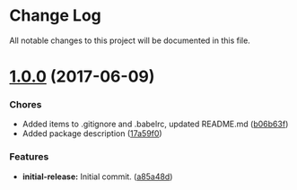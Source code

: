 # Change Log

All notable changes to this project will be documented in this file.

<a name="1.0.0"></a>
# [1.0.0](https://github.com/josephferris/package-template) (2017-06-09)

### Chores

* Added items to .gitignore and .babelrc, updated README.md ([b06b63f](https://github.com/josephferris/package-template/commit/b06b63f))
* Added package description ([17a59f0](https://github.com/josephferris/package-template/commit/17a59f0))

### Features

* **initial-release:**  Initial commit. ([a85a48d](https://github.com/josephferris/package-template/commit/a85a48d))
